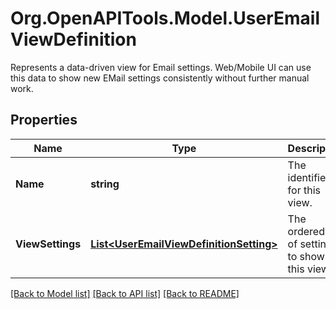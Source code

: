 # Org.OpenAPITools.Model.UserEmailViewDefinition
Represents a data-driven view for Email settings. Web/Mobile UI can use this data to show new EMail settings consistently without further manual work.

## Properties

Name | Type | Description | Notes
------------ | ------------- | ------------- | -------------
**Name** | **string** | The identifier for this view. | [optional] 
**ViewSettings** | [**List&lt;UserEmailViewDefinitionSetting&gt;**](UserEmailViewDefinitionSetting.md) | The ordered list of settings to show in this view. | [optional] 

[[Back to Model list]](../README.md#documentation-for-models) [[Back to API list]](../README.md#documentation-for-api-endpoints) [[Back to README]](../README.md)

